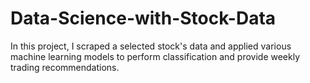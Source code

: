 # Data-Science-with-Stock-Data
In this project, I scraped a selected stock's data and applied various machine learning models to perform classification and  provide weekly trading recommendations.

